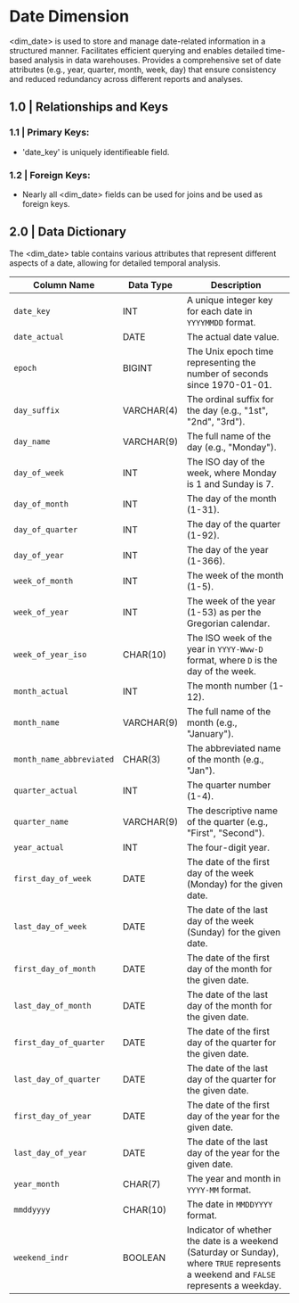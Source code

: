 # Date Dimension

<dim_date> is used to store and manage date-related information in a structured manner. Facilitates efficient querying and enables detailed time-based analysis in data warehouses. Provides a comprehensive set of date attributes (e.g., year, quarter, month, week, day) that ensure consistency and reduced redundancy across different reports and analyses.


## 1.0 | Relationships and Keys

### 1.1  | Primary Keys:
* 'date_key' is uniquely identifieable field.

### 1.2  | Foreign Keys:
* Nearly all <dim_date> fields can be used for joins and be used as foreign keys.
  

## 2.0 | Data Dictionary

The <dim_date> table contains various attributes that represent different aspects of a date, allowing for detailed temporal analysis.

| Column Name              | Data Type  | Description                                                                                                                                                             |
|--------------------------|------------|-------------------------------------------------------------------------------------------------------------------------------------------------------------------------|
| `date_key`               | INT        | A unique integer key for each date in `YYYYMMDD` format.                                                                                                                |
| `date_actual`            | DATE       | The actual date value.                                                                                                                                                  |
| `epoch`                  | BIGINT     | The Unix epoch time representing the number of seconds since 1970-01-01.                                                                                                |
| `day_suffix`             | VARCHAR(4) | The ordinal suffix for the day (e.g., "1st", "2nd", "3rd").                                                                                                             |
| `day_name`               | VARCHAR(9) | The full name of the day (e.g., "Monday").                                                                                                                              |
| `day_of_week`            | INT        | The ISO day of the week, where Monday is 1 and Sunday is 7.                                                                                                             |
| `day_of_month`           | INT        | The day of the month (1-31).                                                                                                                                             |
| `day_of_quarter`         | INT        | The day of the quarter (1-92).                                                                                                                                          |
| `day_of_year`            | INT        | The day of the year (1-366).                                                                                                                                            |
| `week_of_month`          | INT        | The week of the month (1-5).                                                                                                                                            |
| `week_of_year`           | INT        | The week of the year (1-53) as per the Gregorian calendar.                                                                                                              |
| `week_of_year_iso`       | CHAR(10)   | The ISO week of the year in `YYYY-Www-D` format, where `D` is the day of the week.                                                                                      |
| `month_actual`           | INT        | The month number (1-12).                                                                                                                                                |
| `month_name`             | VARCHAR(9) | The full name of the month (e.g., "January").                                                                                                                           |
| `month_name_abbreviated` | CHAR(3)    | The abbreviated name of the month (e.g., "Jan").                                                                                                                        |
| `quarter_actual`         | INT        | The quarter number (1-4).                                                                                                                                               |
| `quarter_name`           | VARCHAR(9) | The descriptive name of the quarter (e.g., "First", "Second").                                                                                                          |
| `year_actual`            | INT        | The four-digit year.                                                                                                                                                    |
| `first_day_of_week`      | DATE       | The date of the first day of the week (Monday) for the given date.                                                                                                      |
| `last_day_of_week`       | DATE       | The date of the last day of the week (Sunday) for the given date.                                                                                                       |
| `first_day_of_month`     | DATE       | The date of the first day of the month for the given date.                                                                                                              |
| `last_day_of_month`      | DATE       | The date of the last day of the month for the given date.                                                                                                               |
| `first_day_of_quarter`   | DATE       | The date of the first day of the quarter for the given date.                                                                                                            |
| `last_day_of_quarter`    | DATE       | The date of the last day of the quarter for the given date.                                                                                                             |
| `first_day_of_year`      | DATE       | The date of the first day of the year for the given date.                                                                                                               |
| `last_day_of_year`       | DATE       | The date of the last day of the year for the given date.                                                                                                                |
| `year_month`             | CHAR(7)    | The year and month in `YYYY-MM` format.                                                                                                                                 |
| `mmddyyyy`               | CHAR(10)   | The date in `MMDDYYYY` format.                                                                                                                                          |
| `weekend_indr`           | BOOLEAN    | Indicator of whether the date is a weekend (Saturday or Sunday), where `TRUE` represents a weekend and `FALSE` represents a weekday.                                    |

